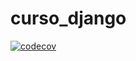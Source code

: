 # curso_django
[![codecov](https://codecov.io/gh/maldonadopereira/curso_django/branch/main/graph/badge.svg?token=RZKWC8R4SN)](https://codecov.io/gh/maldonadopereira/curso_django)